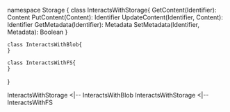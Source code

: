namespace Storage {
    class InteractsWithStorage{
        GetContent(Identifier): Content
        PutContent(Content): Identifier
        UpdateContent(Identifier, Content): Identifier
        GetMetadata(Identifier): Metadata
        SetMetadata(Identifier, Metadata): Boolean
    }

    class InteractsWithBlob{
    }

    class InteractsWithFS{
    }
}

InteractsWithStorage <|-- InteractsWithBlob
InteractsWithStorage <|-- InteractsWithFS

